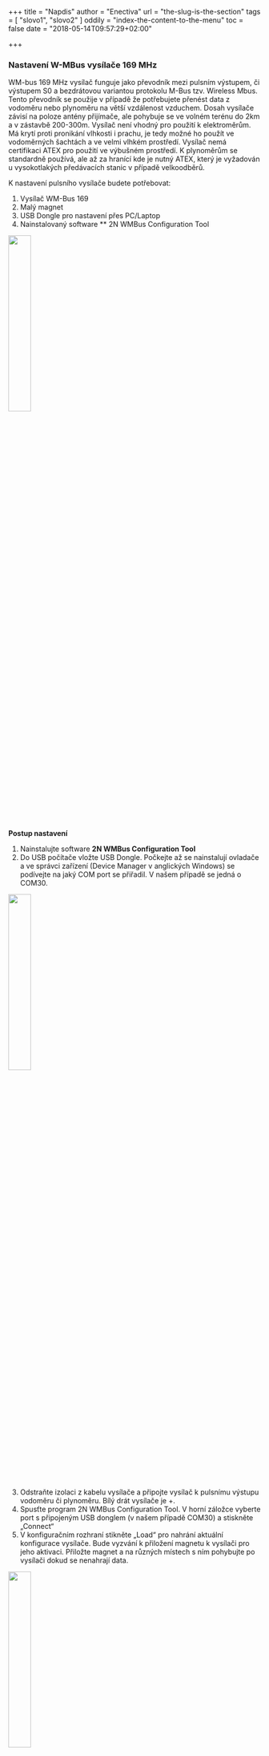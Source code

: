 +++
title = "Napdis"
author = "Enectiva"
url = "the-slug-is-the-section"
tags = [
    "slovo1",
    "slovo2"
]
oddily = "index-the-content-to-the-menu"
toc = false
date = "2018-05-14T09:57:29+02:00"

+++

### Nastavení W-MBus vysílače 169 MHz
WM-bus 169 MHz vysílač funguje jako převodník mezi pulsním výstupem, či výstupem S0 a bezdrátovou variantou protokolu M-Bus tzv. Wireless Mbus. Tento převodník se použije v případě že potřebujete přenést data z vodoměru nebo plynoměru na větší vzdálenost vzduchem. Dosah vysílače závisí na poloze antény přijímače, ale pohybuje se ve volném terénu do 2km a v zástavbě 200-300m. 
Vysílač není vhodný pro použití k elektroměrům. Má krytí proti pronikání vlhkosti i prachu, je tedy možné ho použít ve vodoměrných šachtách a ve velmi vlhkém prostředí. Vysílač nemá certifikaci ATEX pro použití ve výbušném prostředí. K plynoměrům se standardně používá, ale až za hranící kde je nutný ATEX, který je vyžadován u vysokotlakých předávacích stanic v případě velkoodběrů.

K nastavení pulsního vysílače budete potřebovat:
1.	Vysílač WM-Bus 169
2.	Malý magnet
3.	USB Dongle pro nastavení přes PC/Laptop
4.	Nainstalovaný software ** 2N WMBus Configuration Tool

<img class="right" src="/images/2n-vysilac/01.png" style="width:30%"></img>

**Postup nastavení**
1. 	Nainstalujte software **2N WMBus Configuration Tool**
2. 	Do USB počítače vložte USB Dongle. Počkejte až se nainstalují ovladače a ve správci zařízení (Device Manager v anglických Windows) se podívejte na jaký COM port se přiřadil. V našem případě se jedná o COM30.


<img class="right" src="/images/2n-vysilac/02.png" style="width:30%"></img>

3.	Odstraňte izolaci z kabelu vysílače a připojte vysílač k pulsnímu výstupu vodoměru či plynoměru. Bílý drát vysílače je +.
4.	Spusťte program 2N WMBus Configuration Tool. V horní záložce vyberte port s připojeným USB donglem (v našem případě COM30) a stiskněte „Connect“
5.	V konfiguračním rozhraní stikněte „Load“ pro nahrání aktuální konfigurace vysílače. Bude vyzvání k přiložení magnetu k vysílači pro jeho aktivaci. Přiložte magnet a na různých místech s ním pohybujte po vysílači dokud se nenahrají data.


<img class="right" src="/images/2n-vysilac/03.png" style="width:30%"></img>

6.	Jakmile vidíte data z vysílače, můžete si ověřit, že se jedná o ten samý dle Wmbus adresy která se schoduje se štítkem vysílače. V našem případě je to adresa 200. Poté se podívejte na stav měřidla, ke kterému vysílač připojujete. 
V našem případě se jedná o vodoměr s aktuálním stavem 1,491 m3 a je označeno konstantou  1 impuls=0,001 m3 (tedy 1 litr). Stejně musíte nastavit i vysílač. Do prvního pole (číslo 2 na obr.) aktuální stav, do druhého konstantu (číslo 3 na obr.) jaké hodnotě se rovná jeden impuls. Poté zaškrtněte aktivaci vysílání (číslo 4) a nastavte periodu v jaké bude vysílač odesílat data. Doporučujeme 600 s, při které je výdrž baterie vysílače cca 5 let. Varianty nastavení jsou popsány dále v samostatné části.

<img class="right" src="/images/2n-vysilac/04.png" style="width:30%"></img>

7.	Poté co nastavíte vysílač stikněte tlačítko „Write“  (číslo 6 na obr.) pro zápis konfigurace do vysílače. Budete znovu vyzvání k přejíždění magnetem. Napřed pro aktivaci vysílače k zápisu a poté pro potvrzení konfigurace. Pokud nestihnete zápis v časovém limitu budete informování chybovou hláškou na obrazovce a postup zápisu musíte opakovat.
8.	K vysílači je dodávána objímka na zeď do které ho lze uchytit na jeden šroub. Vždy je nutné zajistit vysílač proti poškození či odtržení kabelu od měřidla.

#### POZOR
Velmi často se stává, že technik odjede z instalace a má nastavenou špatnou hodnotu na vysílači. Je nutné hlavně dbát na konstantu kolik impulsů je jaká jednotka. Vždy proto doporučujeme nastavit vysílač poprvé s krátkou periodou vysílání např. 60 sekund. Poté kliknout na tlačítko „Monitoring“, „Start“ a počkat do doby, než se vám na obrazovce objeví váš vysílač se správnou hodnotou odečtu. Poté zastavit monitoring „stop“ přejít zpět na záložku „Configuration“, nastavit delší periodu např. 600 sekund a tu finálně zapsat do vysílače.


<img class="right" src="/images/2n-vysilac/05.png" style="width:30%"></img>
Pokud technik z nějakého důvodu odpojí vysílač a odváží ho z místa instalace zpět, je potřeba zaizolovat bílý výstup proti zabránění zkratu a deaktivovat jeho vysílání přes konfigurační program. Tím ze zabrání vybíjení baterie.
Vždy je lepší chvíli na instalačním místě po nastavení počkat a ověřit, že vysílač správně načítá pulsy a vysílá správné hodnoty.
Pokud máte pocit, že vysílač nenačítá nové hodnoty je možné na chvíli (cca 10ms) zkratovat jeho vstupní svorky. Tím dojde k vygenerování náhodného množství pulsů, takže je nutné ho znovu nastavit ale můžete tím ověřit, že je funční.

#### Příklady nastavení vysílače
Poslední číslice zadaného stavu musí odpovídat váze jednoho pulsu. Příchozí puls tak vždy zvýší stav o jednotku na poslední pozici.
**Příklad 1**
Vodoměr má aktuální stav  4,567 m3, kostantu 1 puls = 0,001 m3 = 1 litr
Nastavení: hodnota 4,567; koeficient 1 puls = 0,001m3
**Příklad 2**
Vodoměr má aktuální stav  1,23 m3, kostantu 1 puls = 0,001 m3 = 1 litr
Nastavení: hodnota 1,230; koeficient 1 puls = 0,001m3
**Příklad 3**
Vodoměr má aktuální stav  3,456 m3, kostantu 1 puls = 0,01 m3 = 10 litrů
Nastavení: hodnota 3,45; koeficient 1 puls = 0,01m3
